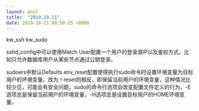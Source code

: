 ```yaml
---
layout: post
title:  "2019.10.21"
date: 2019-10-21 08:50:15 +0000   
---
```

kw_ssh
kw_sudo

sshd_config中可以使用Match User配置一个用户的登录源IP以及鉴权方式。比如只允许数据库用户从某些节点通过公钥登录。

sudoers中默认Defaults env_reset配置使得执行sudo命令时设置环境变量为目标用户的环境变量。改为！reset则相反，即保留当前用户的环境变量，这种情况比较少见，可能会有安全问题。sudo的命令行选项会改变配置文件定义的行为，-E选项总是保留当前用户的环境变量，-H选项总是设置目标用户的HOME环境变量。
